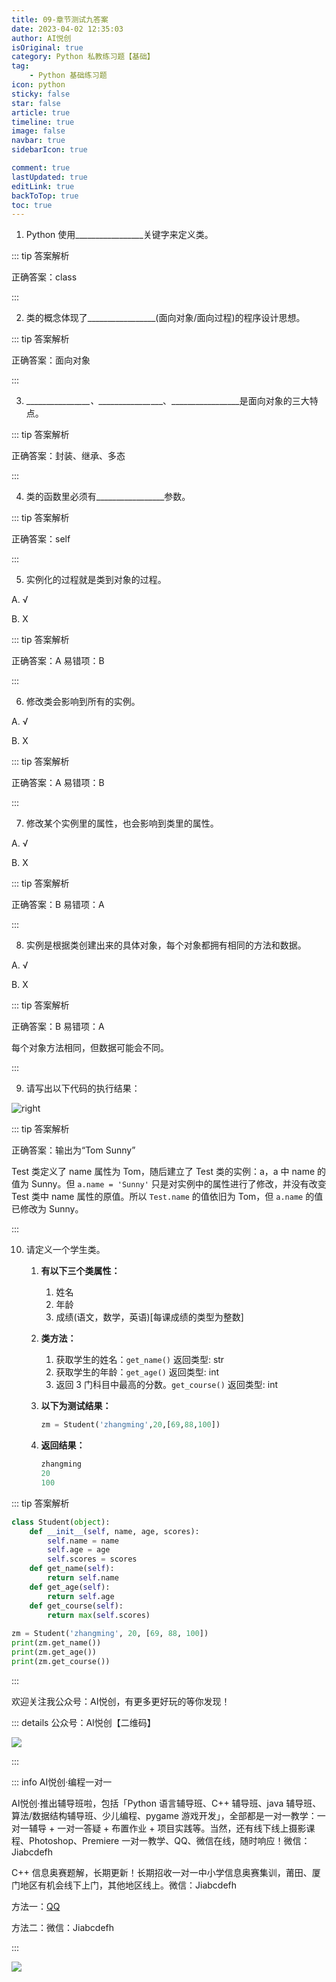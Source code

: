 ```yaml
---
title: 09-章节测试九答案
date: 2023-04-02 12:35:03
author: AI悦创
isOriginal: true
category: Python 私教练习题【基础】
tag:
    - Python 基础练习题
icon: python
sticky: false
star: false
article: true
timeline: true
image: false
navbar: true
sidebarIcon: true

comment: true
lastUpdated: true
editLink: true
backToTop: true
toc: true
---
```


1. Python 使用\_\_\_\_\_\_\_\_\_\_\_\__\_\_\_\_关键字来定义类。

::: tip 答案解析

正确答案：class

:::

2. 类的概念体现了\_\_\_\_\_\_\_\_\_\_\_\_\__\_\_\_(面向对象/面向过程)的程序设计思想。

::: tip 答案解析

正确答案：面向对象

:::

3. \_\_\_\_\_\_\_\_\_\_\_\_\__\_\_\_、\_\_\_\_\_\_\_\_\_\_\_\_\__\_\_\_、\_\_\_\_\_\_\_\_\_\_\_\_\__\_\_\_是面向对象的三大特点。

::: tip 答案解析

正确答案：封装、继承、多态

:::

4. 类的函数里必须有\_\_\_\_\_\_\_\_\_\_\_\_\__\_\_\_参数。

::: tip 答案解析

正确答案：self

:::

5. 实例化的过程就是类到对象的过程。

A. √

B. X

::: tip 答案解析

正确答案：A 易错项：B

:::

6. 修改类会影响到所有的实例。

A. √

B. X

::: tip 答案解析

正确答案：A 易错项：B

:::

7. 修改某个实例里的属性，也会影响到类里的属性。

A. √

B. X

::: tip 答案解析

正确答案：B 易错项：A

:::

8. 实例是根据类创建出来的具体对象，每个对象都拥有相同的方法和数据。

A. √

B. X

::: tip 答案解析

正确答案：B 易错项：A

每个对象方法相同，但数据可能会不同。

:::

9. 请写出以下代码的执行结果：

![right](./answer9.assets/e03ba1393f8de35de9c139cd9d7e4940.png)

::: tip 答案解析

正确答案：输出为“Tom Sunny”

Test 类定义了 name 属性为 Tom，随后建立了 Test 类的实例：a，a 中 name 的值为 Sunny。但 `a.name = 'Sunny'` 只是对实例中的属性进行了修改，并没有改变 Test 类中 name 属性的原值。所以 `Test.name` 的值依旧为 Tom，但 `a.name` 的值已修改为 Sunny。

:::

10. 请定义一个学生类。

    1. **有以下三个类属性：**

        1. 姓名
        2. 年龄
        3. 成绩(语文，数学，英语)[每课成绩的类型为整数]

    2. **类方法：**

        1. 获取学生的姓名：`get_name()` 返回类型: str
        2. 获取学生的年龄：`get_age()` 返回类型: int
        3. 返回 3 门科目中最高的分数。`get_course()` 返回类型: int

    3. **以下为测试结果：**

        ```python
        zm = Student('zhangming',20,[69,88,100])
        ```

    4. **返回结果：**

        ```python
        zhangming
        20
        100
        ```

::: tip 答案解析

```python
class Student(object):
    def __init__(self, name, age, scores):
        self.name = name
        self.age = age
        self.scores = scores
    def get_name(self):
        return self.name
    def get_age(self):
        return self.age
    def get_course(self):
        return max(self.scores)
 
zm = Student('zhangming', 20, [69, 88, 100])
print(zm.get_name())
print(zm.get_age())
print(zm.get_course())
```

:::

欢迎关注我公众号：AI悦创，有更多更好玩的等你发现！

::: details 公众号：AI悦创【二维码】

![](/gzh.jpg)

:::

::: info AI悦创·编程一对一

AI悦创·推出辅导班啦，包括「Python 语言辅导班、C++ 辅导班、java 辅导班、算法/数据结构辅导班、少儿编程、pygame 游戏开发」，全部都是一对一教学：一对一辅导 + 一对一答疑 + 布置作业 + 项目实践等。当然，还有线下线上摄影课程、Photoshop、Premiere 一对一教学、QQ、微信在线，随时响应！微信：Jiabcdefh

C++ 信息奥赛题解，长期更新！长期招收一对一中小学信息奥赛集训，莆田、厦门地区有机会线下上门，其他地区线上。微信：Jiabcdefh

方法一：[QQ](http://wpa.qq.com/msgrd?v=3&uin=1432803776&site=qq&menu=yes)

方法二：微信：Jiabcdefh

:::

![](/zsxq.jpg)

